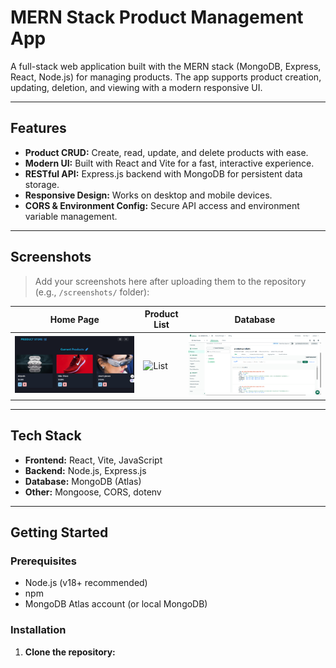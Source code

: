 # MERN Stack Product Management App

A full-stack web application built with the MERN stack (MongoDB, Express, React, Node.js) for managing products. The app supports product creation, updating, deletion, and viewing with a modern responsive UI.

---

## Features

- **Product CRUD:** Create, read, update, and delete products with ease.
- **Modern UI:** Built with React and Vite for a fast, interactive experience.
- **RESTful API:** Express.js backend with MongoDB for persistent data storage.
- **Responsive Design:** Works on desktop and mobile devices.
- **CORS & Environment Config:** Secure API access and environment variable management.

---

## Screenshots

> Add your screenshots here after uploading them to the repository (e.g., `/screenshots/` folder):

| Home Page | Product List | Database  |
|-----------|--------------|-------------|
| ![Home](homepage.png) | ![List](addproduct.png) | ![Add](database.png) |

---

## Tech Stack

- **Frontend:** React, Vite, JavaScript
- **Backend:** Node.js, Express.js
- **Database:** MongoDB (Atlas)
- **Other:** Mongoose, CORS, dotenv

---

##  Getting Started

### Prerequisites

- Node.js (v18+ recommended)
- npm
- MongoDB Atlas account (or local MongoDB)

### Installation

1. **Clone the repository:**
